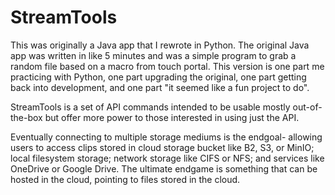 # StreamTools

This was originally a Java app that I rewrote in Python. The original Java app was written in like 5 minutes and was a simple program to grab a random file based on a macro from touch portal. This version is one part me practicing with Python, one part upgrading the original, one part getting back into development, and one part "it seemed like a fun project to do".

StreamTools is a set of API commands intended to be usable mostly out-of-the-box but offer more power to those interested in using just the API.

Eventually connecting to multiple storage mediums is the endgoal- allowing users to access clips stored in cloud storage bucket like B2, S3, or MinIO; local filesystem storage; network storage like CIFS or NFS; and services like OneDrive or Google Drive. The ultimate endgame is something that can be hosted in the cloud, pointing to files stored in the cloud.